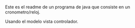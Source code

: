 Este es el readme de un programa de java que consiste en un cronometro/reloj.

Usando el modelo vista controlador.
